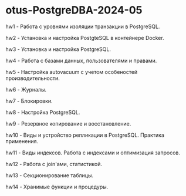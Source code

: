 # otus-PostgreDBA-2024-05

hw1 - Работа с уровнями изоляции транзакции в PostgreSQL.

hw2 - Установка и настройка PostgteSQL в контейнере Docker.

hw3 - Установка и настройка PostgreSQL.

hw4 - Работа с базами данных, пользователями и правами.

hw5 - Настройка autovacuum с учетом особеностей производительности.

hw6 - Журналы.

hw7 - Блокировки.

hw8 - Настройка PostgreSQL.

hw9 - Резервное копирование и восстановление.

hw10 - Виды и устройство репликации в PostgreSQL. Практика применения.

hw11 - Виды индексов. Работа с индексами и оптимизация запросов.

hw12 - Работа с join'ами, статистикой.

hw13 - Секционирование таблицы.

hw14 - Хранимые функции и процедуры.
